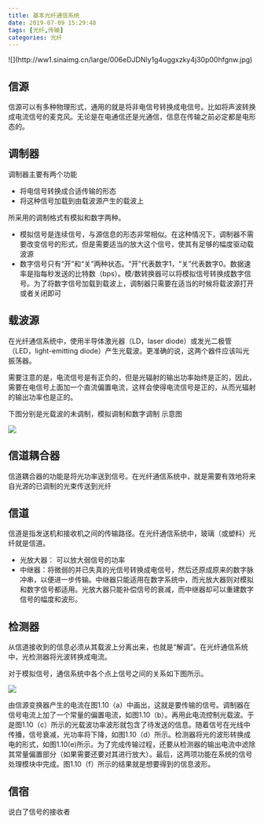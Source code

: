 ```yaml
---
title: 基本光纤通信系统
date: 2019-07-09 15:29:48
tags: [光纤,传输]
categories: 光纤 
---
```


<meta name="referrer" content="no-referrer" />
![](http://ww1.sinaimg.cn/large/006eDJDNly1g4uggxzky4j30p00hfgnw.jpg)

## 信源

信源可以有多种物理形式，通用的就是将非电信号转换成电信号。比如将声波转换成电流信号的麦克风。无论是在电通信还是光通信，信息在传输之前必定都是电形态的。

## 调制器

调制器主要有两个功能

* 将电信号转换成合适传输的形态
* 将这种信号加载到由载波源产生的载波上

所采用的调制格式有模拟和数字两种。
* 模拟信号是连续信号，与源信息的形态非常相似。在这种情况下，调制器不需要改变信号的形式，但是需要适当的放大这个信号，使其有足够的幅度驱动载波源
* 数字信号只有“开”和“关”两种状态。“开”代表数字1，“关”代表数字0。数据速率是指每秒发送的比特数（bps）。模/数转换器可以将模拟信号转换成数字信号。为了将数字信号加载到载波上，调制器只需要在适当的时候将载波源打开或者关闭即可

## 载波源

在光纤通信系统中，使用半导体激光器（LD，laser diode）或发光二极管（LED，light-emitting diode）产生光载波。更准确的说，这两个器件应该叫光振荡器。

需要注意的是，电流信号是有正负的，但是光辐射的输出功率始终是正的，因此，需要在电信号上面加一个直流偏置电流，这样会使得电流信号是正的，从而光辐射的输出功率也是正的。

下图分别是光载波的未调制，模拟调制和数字调制 示意图

![](http://ww1.sinaimg.cn/large/006eDJDNly1g4uovebpxyj30kp0n740f.jpg)

## 信道耦合器

信道耦合器的功能是将光功率送到信号。在光纤通信系统中，就是需要有效地将来自光源的已调制的光束传送到光纤

## 信道

信道是指发送机和接收机之间的传输路径。在光纤通信系统中，玻璃（或塑料）光纤就是信道。

* 光放大器： 可以放大弱信号的功率
* 中继器：将微弱的并已失真的光信号转换成电信号，然后还原成原来的数字脉冲串，以便进一步传输。中继器只能适用在数字系统中，而光放大器则对模拟和数字信号都适用。光放大器只能补偿信号的衰减，而中继器却可以重建数字信号的幅度和波形。


## 检测器

从信道接收到的信息必须从其载波上分离出来，也就是“解调”。在光纤通信系统中，光检测器将光波转换成电流。

对于模拟信号，通信系统中各个点上信号之间的关系如下图所示。

![](http://ww1.sinaimg.cn/large/006eDJDNly1g4uowuqbn0j30bg0jrmyc.jpg)

由信源变换器产生的电流在图1.10（a）中画出，这就是要传输的信号。调制器在信号电流上加了一个常量的偏置电流，如图1.10（b）。再用此电流控制光载波。于是图1.10（c）所示的光载波功率波形就包含了待发送的信息。随着信号在光线中传播，信号衰减，光功率将下降，如图1.10（d）所示。检测器将光的波形转换成电的形式，如图1.10(e)所示。为了完成传输过程，还要从检测器的输出电流中滤除其常量偏置部分（如果需要还要对其进行放大）。最后，这两项功能在系统的信号处理模块中完成。图1.10（f）所示的结果就是想要得到的信息波形。


## 信宿

说白了信号的接收者



